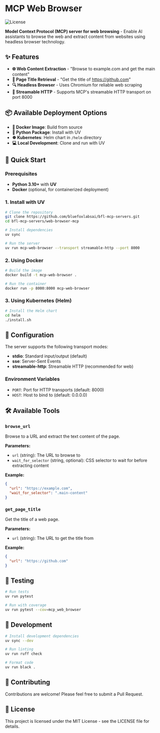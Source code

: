# MCP Web Browser

![License](https://img.shields.io/github/license/bluefoxlabsai/bfl-mcp-servers)

**Model Context Protocol (MCP) server for web browsing** - Enable AI assistants to browse the web and extract content from websites using headless browser technology.

## ✨ Features

- **🌐 Web Content Extraction** - "Browse to example.com and get the main content"
- **📄 Page Title Retrieval** - "Get the title of https://github.com"
- **🔍 Headless Browser** - Uses Chromium for reliable web scraping
- **🚀 Streamable HTTP** - Supports MCP's streamable HTTP transport on port 8000

## 📦 Available Deployment Options

- **🐳 Docker Image**: Build from source
- **🐍 Python Package**: Install with UV
- **☸️ Kubernetes**: Helm chart in `/helm` directory
- **💻 Local Development**: Clone and run with UV

## 🚀 Quick Start

### Prerequisites

- **Python 3.10+** with **UV**
- **Docker** (optional, for containerized deployment)

### 1. Install with UV

```bash
# Clone the repository
git clone https://github.com/bluefoxlabsai/bfl-mcp-servers.git
cd bfl-mcp-servers/web-browser-mcp

# Install dependencies
uv sync

# Run the server
uv run mcp-web-browser --transport streamable-http --port 8000
```

### 2. Using Docker

```bash
# Build the image
docker build -t mcp-web-browser .

# Run the container
docker run -p 8000:8000 mcp-web-browser
```

### 3. Using Kubernetes (Helm)

```bash
# Install the Helm chart
cd helm
./install.sh
```

## 🔧 Configuration

The server supports the following transport modes:

- **stdio**: Standard input/output (default)
- **sse**: Server-Sent Events
- **streamable-http**: Streamable HTTP (recommended for web)

### Environment Variables

- `PORT`: Port for HTTP transports (default: 8000)
- `HOST`: Host to bind to (default: 0.0.0.0)

## 🛠️ Available Tools

### `browse_url`

Browse to a URL and extract the text content of the page.

**Parameters:**
- `url` (string): The URL to browse to
- `wait_for_selector` (string, optional): CSS selector to wait for before extracting content

**Example:**
```json
{
  "url": "https://example.com",
  "wait_for_selector": ".main-content"
}
```

### `get_page_title`

Get the title of a web page.

**Parameters:**
- `url` (string): The URL to get the title from

**Example:**
```json
{
  "url": "https://github.com"
}
```

## 🧪 Testing

```bash
# Run tests
uv run pytest

# Run with coverage
uv run pytest --cov=mcp_web_browser
```

## 📝 Development

```bash
# Install development dependencies
uv sync --dev

# Run linting
uv run ruff check

# Format code
uv run black .
```

## 🤝 Contributing

Contributions are welcome! Please feel free to submit a Pull Request.

## 📄 License

This project is licensed under the MIT License - see the LICENSE file for details.